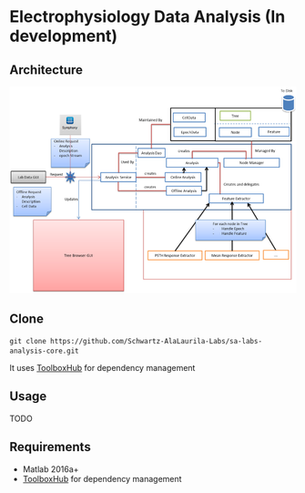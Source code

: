 # Electrophysiology Data Analysis (In development)


## Architecture

![Description](etc/architecture.png)

## Clone

`git clone https://github.com/Schwartz-AlaLaurila-Labs/sa-labs-analysis-core.git`

It uses [ToolboxHub](https://github.com/ToolboxHub/ToolboxToolbox) for dependency management


## Usage

TODO

## Requirements

- Matlab 2016a+
- [ToolboxHub](https://github.com/ToolboxHub/ToolboxToolbox) for dependency management
